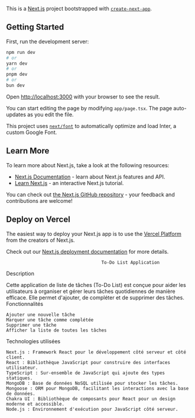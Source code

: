This is a [Next.js](https://nextjs.org/) project bootstrapped with [`create-next-app`](https://github.com/vercel/next.js/tree/canary/packages/create-next-app).

## Getting Started

First, run the development server:

```bash
npm run dev
# or
yarn dev
# or
pnpm dev
# or
bun dev
```

Open [http://localhost:3000](http://localhost:3000) with your browser to see the result.

You can start editing the page by modifying `app/page.tsx`. The page auto-updates as you edit the file.

This project uses [`next/font`](https://nextjs.org/docs/basic-features/font-optimization) to automatically optimize and load Inter, a custom Google Font.

## Learn More

To learn more about Next.js, take a look at the following resources:

- [Next.js Documentation](https://nextjs.org/docs) - learn about Next.js features and API.
- [Learn Next.js](https://nextjs.org/learn) - an interactive Next.js tutorial.

You can check out [the Next.js GitHub repository](https://github.com/vercel/next.js/) - your feedback and contributions are welcome!

## Deploy on Vercel

The easiest way to deploy your Next.js app is to use the [Vercel Platform](https://vercel.com/new?utm_medium=default-template&filter=next.js&utm_source=create-next-app&utm_campaign=create-next-app-readme) from the creators of Next.js.

Check out our [Next.js deployment documentation](https://nextjs.org/docs/deployment) for more details.

                                        To-Do List Application
Description

Cette application de liste de tâches (To-Do List) est conçue pour aider les utilisateurs à organiser et gérer leurs tâches quotidiennes de manière efficace. Elle permet d'ajouter, de compléter et de supprimer des tâches.
Fonctionnalités

    Ajouter une nouvelle tâche
    Marquer une tâche comme complétée
    Supprimer une tâche
    Afficher la liste de toutes les tâches

Technologies utilisées

    Next.js : Framework React pour le développement côté serveur et côté client.
    React : Bibliothèque JavaScript pour construire des interfaces utilisateur.
    TypeScript : Sur-ensemble de JavaScript qui ajoute des types statiques.
    MongoDB : Base de données NoSQL utilisée pour stocker les tâches.
    Mongoose : ORM pour MongoDB, facilitant les interactions avec la base de données.
    Chakra UI : Bibliothèque de composants pour React pour un design moderne et accessible.
    Node.js : Environnement d'exécution pour JavaScript côté serveur.

